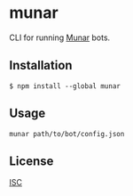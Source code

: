 # munar

CLI for running [Munar] bots.

## Installation

```shell
$ npm install --global munar
```

## Usage

```shell
munar path/to/bot/config.json
```

## License

[ISC]

[Munar]: http://munar.space
[ISC]: ../../LICENSE

